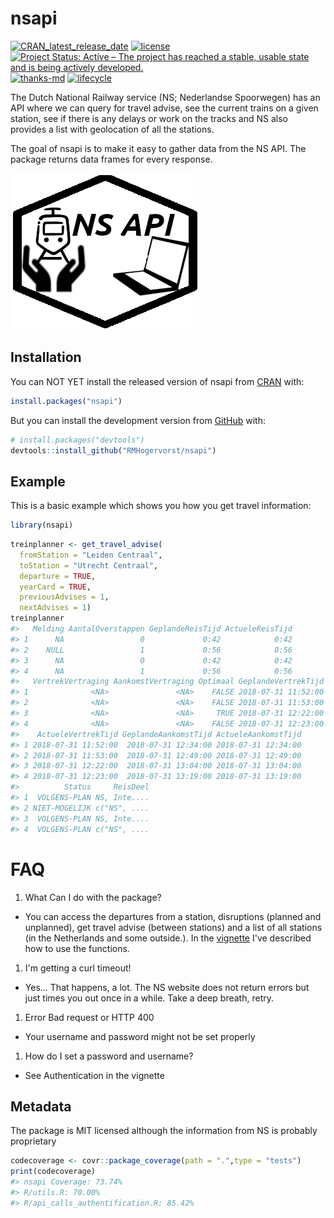 
<!-- README.md is generated from README.Rmd. Please edit that file -->
nsapi
=====

[![CRAN\_latest\_release\_date](https://www.r-pkg.org/badges/last-release/nsapi)](https://cran.r-project.org/package=nsapi) [![license](https://img.shields.io/github/license/mashape/apistatus.svg)](https://choosealicense.com/licenses/mit/) [![Project Status: Active – The project has reached a stable, usable state and is being actively developed.](http://www.repostatus.org/badges/latest/active.svg)](http://www.repostatus.org/#active) [![thanks-md](https://img.shields.io/badge/THANKS-md-ff69b4.svg)](THANKS.md) [![lifecycle](https://img.shields.io/badge/lifecycle-maturing-blue.svg)](https://www.tidyverse.org/lifecycle/#maturing)

The Dutch National Railway service (NS; Nederlandse Spoorwegen) has an API where we can query for travel advise, see the current trains on a given station, see if there is any delays or work on the tracks and NS also provides a list with geolocation of all the stations.

The goal of nsapi is to make it easy to gather data from the NS API. The package returns data frames for every response.

![an incredibly ugly logo for this package, we need a hexsticker!](man/figures/nsapilogo.png)

Installation
------------

You can NOT YET install the released version of nsapi from [CRAN](https://CRAN.R-project.org) with:

``` r
install.packages("nsapi")
```

But you can install the development version from [GitHub](https://github.com/) with:

``` r
# install.packages("devtools")
devtools::install_github("RMHogervorst/nsapi")
```

Example
-------

This is a basic example which shows you how you get travel information:

``` r
library(nsapi)
```

``` r
treinplanner <- get_travel_advise(
  fromStation = "Leiden Centraal", 
  toStation = "Utrecht Centraal",
  departure = TRUE,
  yearCard = TRUE,
  previousAdvises = 1, 
  nextAdvises = 1)
treinplanner
#>   Melding AantalOverstappen GeplandeReisTijd ActueleReisTijd
#> 1      NA                 0             0:42            0:42
#> 2    NULL                 1             0:56            0:56
#> 3      NA                 0             0:42            0:42
#> 4      NA                 1             0:56            0:56
#>   VertrekVertraging AankomstVertraging Optimaal GeplandeVertrekTijd
#> 1              <NA>               <NA>    FALSE 2018-07-31 11:52:00
#> 2              <NA>               <NA>    FALSE 2018-07-31 11:53:00
#> 3              <NA>               <NA>     TRUE 2018-07-31 12:22:00
#> 4              <NA>               <NA>    FALSE 2018-07-31 12:23:00
#>    ActueleVertrekTijd GeplandeAankomstTijd ActueleAankomstTijd
#> 1 2018-07-31 11:52:00  2018-07-31 12:34:00 2018-07-31 12:34:00
#> 2 2018-07-31 11:53:00  2018-07-31 12:49:00 2018-07-31 12:49:00
#> 3 2018-07-31 12:22:00  2018-07-31 13:04:00 2018-07-31 13:04:00
#> 4 2018-07-31 12:23:00  2018-07-31 13:19:00 2018-07-31 13:19:00
#>          Status     ReisDeel
#> 1  VOLGENS-PLAN NS, Inte....
#> 2 NIET-MOGELIJK c("NS", ....
#> 3  VOLGENS-PLAN NS, Inte....
#> 4  VOLGENS-PLAN c("NS", ....
```

FAQ
===

1.  What Can I do with the package?

-   You can access the departures from a station, disruptions (planned and unplanned), get travel advise (between stations) and a list of all stations (in the Netherlands and some outside.). In the [vignette](articles/basic_use_nsapi_package.html) I've described how to use the functions.

1.  I'm getting a curl timeout!

-   Yes... That happens, a lot. The NS website does not return errors but just times you out once in a while. Take a deep breath, retry.

1.  Error Bad request or HTTP 400

-   Your username and password might not be set properly

1.  How do I set a password and username?

-   See Authentication in the vignette

Metadata
--------

The package is MIT licensed although the information from NS is probably proprietary

``` r
codecoverage <- covr::package_coverage(path = ".",type = "tests")
print(codecoverage)
#> nsapi Coverage: 73.74%
#> R/utils.R: 70.00%
#> R/api_calls_authentification.R: 85.42%
```
